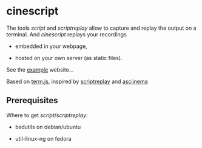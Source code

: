 cinescript
==========

The tools *script* and *scriptreplay* allow to capture and replay the output on a terminal.
And *cinescript* replays your recordings

* embedded in your webpage,

* hosted on your own server (as static files).

See the [example](http://arnehilmann.github.io/cinescript/index.html) website...


Based on [term.js](https://github.com/chjj/term.js), inspired
by [scriptreplay](https://mister-muffin.de/scriptreplay/) and
[asciinema](https://github.com/sickill/asciinema.org)

Prerequisites
-------------

Where to get *script*/*scriptreplay*:

* bsdutils on debian/ubuntu

* util-linux-ng on fedora

